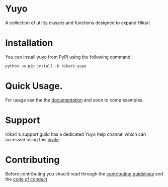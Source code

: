# Yuyo

A collection of utility classes and functions designed to expand Hikari.

# Installation

You can install yuyo from PyPI using the following command.

```
python -m pip install -U hikari-yuyo
```

# Quick Usage.

For usage see the the [documentation](https://yuyo.cursed.solutions/) and soon to come examples.

# Support

Hikari's support guild has a dedicated Yuyo help channel which can accessed using this
[invite](https://discord.gg/Jx4cNGG).

# Contributing

Before contributing you should read through the
[contributing guidelines](https://github.com/FasterSpeeding/Yuyo/blob/master/CONTRIBUTING.md) and
the [code of conduct](https://github.com/FasterSpeeding/Yuyo/blob/master/CODE_OF_CONDUCT.md)
